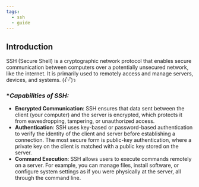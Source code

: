```yaml
---
tags:
  - ssh
  - guide
---
```

## **Introduction**
SSH (Secure Shell) is a cryptographic network protocol that enables secure communication between computers over a potentially unsecured network, like the internet. It is primarily used to remotely access and manage servers, devices, and systems. (ง ื▿ ื)ว
### **Capabilities of SSH:*
- **Encrypted Communication**: SSH ensures that data sent between the client (your computer) and the server is encrypted, which protects it from eavesdropping, tampering, or unauthorized access.
- **Authentication**: SSH uses key-based or password-based authentication to verify the identity of the client and server before establishing a connection. The most secure form is public-key authentication, where a private key on the client is matched with a public key stored on the server.
- **Command Execution**: SSH allows users to execute commands remotely on a server. For example, you can manage files, install software, or configure system settings as if you were physically at the server, all through the command line.

